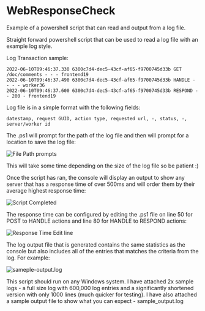 # WebResponseCheck
Example of a powershell script that can read and output from a log file.

Straight forward powershell script that can be used to read a log file with an example log style.

Log Transaction sample:
```
2022-06-10T09:46:37.330 6300c7d4-dec5-43cf-af65-f9700745d33b GET /doc/comments - - - frontend19
2022-06-10T09:46:37.490 6300c7d4-dec5-43cf-af65-f9700745d33b HANDLE - - - - worker36
2022-06-10T09:46:37.600 6300c7d4-dec5-43cf-af65-f9700745d33b RESPOND - - 200 - frontend19
```

Log file is in a simple format with the following fields:
```
datestamp, request GUID, action type, requested url, -, status, -, server/worker id
```

The .ps1 will prompt for the path of the log file and then will prompt for a location to save the log file:

![File Path prompts](https://github.com/frasersmith5/WebResponseCheck/assets/2691536/7bba9386-263e-419a-a4f6-15575f461d56)

This will take some time depending on the size of the log file so be patient :)

Once the script has ran, the console will display an output to show any server that has a response time of over 500ms and will order them by their average highest response time:

![Script Completed](https://github.com/frasersmith5/WebResponseCheck/assets/2691536/eddfe33f-951d-4545-aa4b-e7af3340d5f4)

The response time can be configured by editing the .ps1 file on line 50 for POST to HANDLE actions and line 80 for HANDLE to RESPOND actions:

![Response Time Edit line](https://github.com/frasersmith5/WebResponseCheck/assets/2691536/09e1e222-f50f-4ffb-9c8c-d9ffbbca5e9a)

The log output file that is generated contains the same statistics as the console but also includes all of the entries that matches the criteria from the log. For example:

![sameple-output.log](https://github.com/frasersmith5/WebResponseCheck/assets/2691536/9508e015-a23f-4cc2-9fa3-faffd2b05bf5)

This script should run on any Windows system. I have attached 2x sample logs - a full size log with 600,000 log entries and a significantly shortened version with only 1000 lines (much quicker for testing). I have also attached a sample output file to show what you can expect - sample_output.log
